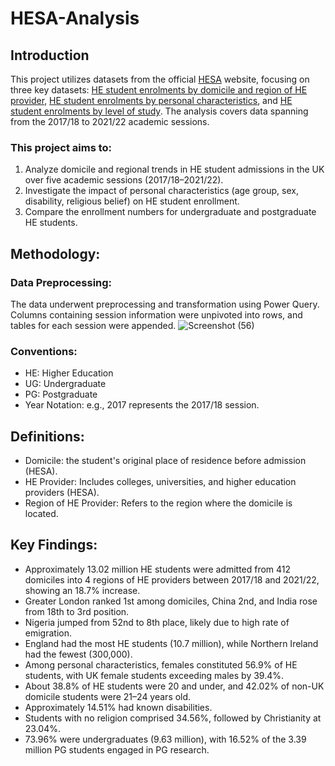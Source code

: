 # HESA-Analysis
## Introduction
This project utilizes datasets from the official [HESA](https://www.hesa.ac.uk/) website, focusing on three key datasets: [HE student enrolments by domicile and region of HE provider](https://www.hesa.ac.uk/data-and-analysis/students/table-11), [HE student enrolments by personal characteristics](https://www.hesa.ac.uk/data-and-analysis/sb265/figure-5), and [HE student enrolments by level of study](https://www.hesa.ac.uk/data-and-analysis/sb265/figure-3). The analysis covers data spanning from the 2017/18 to 2021/22 academic sessions.

### This project aims to:

1. Analyze domicile and regional trends in HE student admissions in the UK over five academic sessions (2017/18–2021/22).
2. Investigate the impact of personal characteristics (age group, sex, disability, religious belief) on HE student enrollment.
3. Compare the enrollment numbers for undergraduate and postgraduate HE students.

## Methodology:

### Data Preprocessing:
The data underwent preprocessing and transformation using Power Query. Columns containing session information were unpivoted into rows, and tables for each session were appended.
![Screenshot (56)](https://github.com/RaphDeAnalyst/HESA-Analysis/assets/76891015/4637cdf8-b077-4280-8874-113e4b9c7fbd)


### Conventions:
* HE: Higher Education
* UG: Undergraduate
* PG: Postgraduate
* Year Notation: e.g., 2017 represents the 2017/18 session.
  
## Definitions:

* Domicile: the student's original place of residence before admission (HESA).
* HE Provider: Includes colleges, universities, and higher education providers (HESA).
* Region of HE Provider: Refers to the region where the domicile is located.

## Key Findings:

* Approximately 13.02 million HE students were admitted from 412 domiciles into 4 regions of HE providers between 2017/18 and 2021/22, showing an 18.7% increase.
* Greater London ranked 1st among domiciles, China 2nd, and India rose from 18th to 3rd position.
* Nigeria jumped from 52nd to 8th place, likely due to high rate of emigration.
* England had the most HE students (10.7 million), while Northern Ireland had the fewest (300,000).
* Among personal characteristics, females constituted 56.9% of HE students, with UK female students exceeding males by 39.4%.
* About 38.8% of HE students were 20 and under, and 42.02% of non-UK domicile students were 21–24 years old.
* Approximately 14.51% had known disabilities.
* Students with no religion comprised 34.56%, followed by Christianity at 23.04%.
* 73.96% were undergraduates (9.63 million), with 16.52% of the 3.39 million PG students engaged in PG research.
